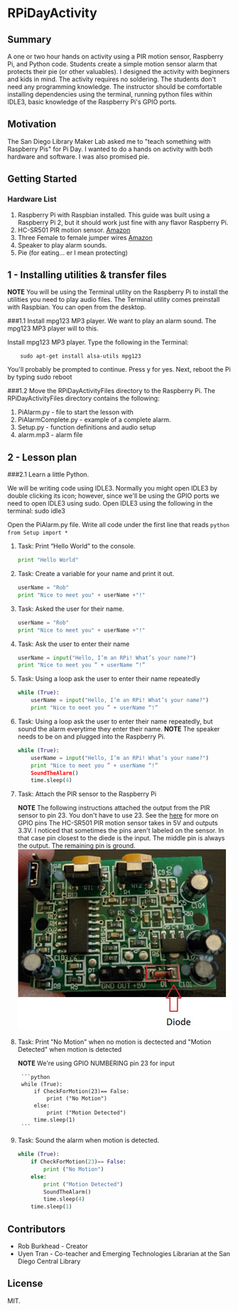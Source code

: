 # RPiDayActivity

## Summary
A one or two hour hands on activity using a PIR motion sensor, Raspberry Pi, and Python code. Students create a simple motion sensor alarm that protects their pie (or other valuables). I designed the activity with beginners and kids in mind. The activity requires no soldering. The students don't need any programming knowledge. The instructor should be comfortable installing dependencies using the terminal, running python files within IDLE3, basic knowledge of the Raspberry Pi's GPIO ports. 

## Motivation

The San Diego Library Maker Lab asked me to "teach something with Raspberry Pis" for Pi Day. I wanted to do a hands on activity with both hardware and software. I was also promised pie.

## Getting Started


### Hardware List

1. Raspberry Pi with Raspbian installed. This guide was built using a Raspberry Pi 2, but it should work just fine with any flavor Raspberry Pi. 
1. HC-SR501 PIR motion sensor. [Amazon](http://www.amazon.com/s/ref=sr_nr_p_85_0?fst=as%3Aoff&rh=i%3Aaps%2Ck%3AHC-SR501%2Cp_85%3A2470955011&keywords=HC-SR501&ie=UTF8&qid=1458703999&rnid=2470954011)
1. Three Female to female jumper wires [Amazon](http://www.amazon.com/s/ref=nb_sb_noss_2?url=search-alias%3Daps&field-keywords=female+to+female+jumper)
1. Speaker to play alarm sounds. 
1. Pie (for eating... er I mean protecting)

## 1 - Installing utilities & transfer files 
**NOTE** You will be using the Terminal utility on the Raspberry Pi to install the utilities you need to play audio files. The Terminal utility comes preinstall with Raspbian. You can open from the desktop. 

###1.1 Install mpg123 MP3 player. 
We want to play an alarm sound. The mpg123 MP3 player will to this. 

Install mpg123 MP3 player. Type the following in the Terminal: 

		sudo apt-get install alsa-utils mpg123

You'll probably be prompted to continue. Press y for yes.
Next, reboot the Pi by typing sudo reboot

###1.2 Move the RPiDayActivityFiles directory to the Raspberry Pi. 
The RPiDayActivityFiles directory contains the following: 
1. PiAlarm.py - file to start the lesson with
1. PiAlarmComplete.py - example of a complete alarm.
1. Setup.py - function definitions and audio setup 
1. alarm.mp3 - alarm file 

## 2 - Lesson plan 


###2.1 Learn a little Python.

We will be writing code using IDLE3. Normally you might open IDLE3 by double clicking its icon; however, since we'll be using the GPIO ports we need to open IDLE3 using sudo. 
Open IDLE3 using the following in the terminal: 
		sudo idle3 

Open the PiAlarm.py file. 
Write all code under the first line that reads 
	```python
	from Setup import *
	```

1. Task: Print “Hello World” to the console.

	```python
	print "Hello World" 
	```

2. Task: Create a variable for your name and print it out.

	```python
	userName = "Rob"
	print "Nice to meet you" + userName +"!" 
	```

3. Task: Asked the user for their name. 
	
	```python
	userName = "Rob"
	print "Nice to meet you" + userName +"!" 
	```
4. Task: Ask the user to enter their name
	
	```python
	userName = input("Hello, I’m an RPi! What’s your name?")
	print "Nice to meet you ” + userName “!”
	```
5. Task: Using a loop ask the user to enter their name repeatedly 
	
	```python
	while (True):
		userName = input("Hello, I’m an RPi! What’s your name?")
		print "Nice to meet you ” + userName “!”
	```
6. Task: Using a loop ask the user to enter their name repeatedly, but sound the alarm everytime they enter their name. 
**NOTE** The speaker needs to be on and plugged into the Raspberry Pi. 
	
	```python
	while (True):
		userName = input("Hello, I’m an RPi! What’s your name?")
		print "Nice to meet you ” + userName “!”
		SoundTheAlarm()
		time.sleep(4)
	```

7. Task: Attach the PIR sensor to the Raspberry Pi

	**NOTE** The following instructions attached the output from the PIR sensor to pin 23. You don't have to use 23. See the [here](https://www.raspberrypi.org/documentation/usage/gpio/) for more on GPIO pins 
	The HC-SR501 PIR motion sensor takes in 5V and outputs 3.3V. I noticed that sometimes the pins aren't labeled on the sensor. In that case pin closest to the diede is the input. The middle pin is always the output. The remaining pin is ground. 
	![](pirPins.jpg)


8. Task: Print "No Motion" when no motion is dectected and "Motion Detected" when motion is detected 

	**NOTE** We're using GPIO NUMBERING pin 23 for input
		
		```python
		while (True):
		    if CheckForMotion(23)== False:
		        print ("No Motion")
		    else:
		        print ("Motion Detected")
		    time.sleep(1)
		```

9. Task: Sound the alarm when motion is detected. 

	```python
	while (True):
	    if CheckForMotion(23)== False:
	        print ("No Motion")
	    else:
	        print ("Motion Detected")
	        SoundTheAlarm()
	        time.sleep(4)
	    time.sleep(1)
	```

## Contributors

+ Rob Burkhead - Creator 
+ Uyen Tran - Co-teacher and Emerging Technologies Librarian at the San Diego Central Library

## License

MIT. 



